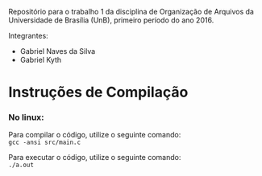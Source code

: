 Repositório para o trabalho 1 da disciplina de Organização de Arquivos da Universidade de Brasília (UnB), primeiro período do ano 2016.

Integrantes:
 - Gabriel Naves da Silva
 - Gabriel Kyth

# Instruções de Compilação

### No linux:

Para compilar o código, utilize o seguinte comando: \
` gcc -ansi src/main.c `

Para executar o código, utilize o seguinte comando: \
` ./a.out `
